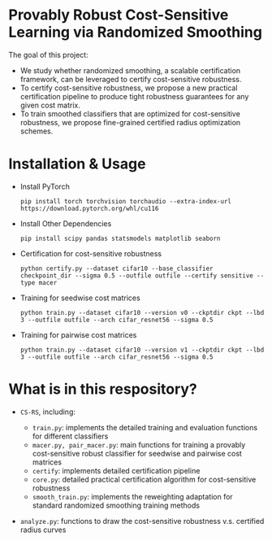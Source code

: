 # Provably Robust Cost-Sensitive Learning via Randomized Smoothing
  The goal of this project:
  - We study whether randomized smoothing, a scalable certification framework, can be leveraged to certify cost-sensitive robustness.
  - To certify cost-sensitive robustness, we propose a new practical certification pipeline to produce tight robustness guarantees for any given cost matrix.
  - To train smoothed classifiers that are optimized for cost-sensitive robustness, we propose fine-grained certified radius optimization schemes.

# Installation & Usage
  - Install PyTorch
    ```text
    pip install torch torchvision torchaudio --extra-index-url https://download.pytorch.org/whl/cu116
    ```
   - Install Other Dependencies
      ```text
     pip install scipy pandas statsmodels matplotlib seaborn
      ```
    
  - Certification for cost-sensitive robustness
    ```text
    python certify.py --dataset cifar10 --base_classifier checkpoint_dir --sigma 0.5 --outfile outfile --certify sensitive --type macer
    ```


  - Training for seedwise cost matrices
    ```text
    python train.py --dataset cifar10 --version v0 --ckptdir ckpt --lbd 3 --outfile outfile --arch cifar_resnet56 --sigma 0.5
    ```

  - Training for pairwise cost matrices
    ```text
    python train.py --dataset cifar10 --version v1 --ckptdir ckpt --lbd 3 --outfile outfile --arch cifar_resnet56 --sigma 0.5
    ```

# What is in this respository?
* ```CS-RS```, including:
  * ```train.py```: implements the detailed training and evaluation functions for different classifiers
  * ```macer.py, pair_macer.py```:  main functions for training a provably cost-sensitive robust classifier for seedwise and pairwise cost matrices
  * ```certify```: implements detailed certification pipeline 
  * ```core.py```: detailed practical certification algorithm for cost-sensitive robustness
  * ```smooth_train.py```: implements the reweighting adaptation for standard randomized smoothing training methods

* ```analyze.py```: functions to draw the cost-sensitive robustness v.s. certified radius curves
 
